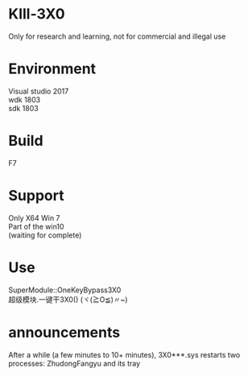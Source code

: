 # KIll-3X0
Only for research and learning, not for commercial and illegal use

# Environment
Visual studio 2017  
wdk 1803  
sdk 1803

# Build
F7  

# Support
Only X64
Win 7  
Part of the win10  
(waiting for complete)


# Use
SuperModule::OneKeyBypass3X0  
超级模块.一键干3X0()
(ヾ(≧O≦)〃~)

# announcements
After a while (a few minutes to 10+ minutes), 3X0***.sys restarts two processes: ZhudongFangyu and its tray
